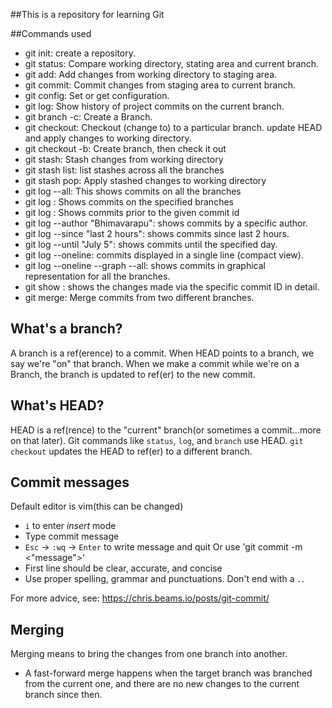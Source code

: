 ##This is a repository for learning Git

##Commands used

- git init: create a repository.
- git status: Compare working directory, stating area and current branch.
- git add: Add changes from working directory to staging area.
- git commit: Commit changes from staging area to current branch.
- git config: Set or get configuration.
- git log: Show history of project commits on the current branch.
- git branch -c: Create a Branch.
- git checkout: Checkout (change to) to a particular branch. update HEAD and apply changes to working directory.
- git checkout -b: Create branch, then check it out
- git stash: Stash changes from  working directory
- git stash list: list stashes across all the branches
- git stash pop: Apply stashed changes to working directory
- git log --all: This shows commits on all the branches
- git log <branch name>: Shows commits on the specified branches
- git log <commit id>: Shows commits prior to the given commit id
- git log --author "Bhimavarapu": shows commits by a specific author.
- git log --since "last 2 hours": shows commits since last 2 hours.
- git log --until "July 5": shows commits until the specified day.
- git log --oneline: commits displayed in a single line (compact view).
- git log --oneline --graph --all: shows commits in graphical representation for all the branches.
- git show <commit id>: shows the changes made via the specific commit ID in detail.
- git merge: Merge commits from two different branches.


## What's a branch?

A branch is a ref(erence) to a commit. When HEAD points to a branch, we say we're "on" that branch. When we make a commit while we're on a Branch, the branch is updated to ref(er) to the new commit.

## What's HEAD?

HEAD is a ref(rence) to the "current" branch(or sometimes a commit...more on that later). Git commands like `status`, `log`, and `branch` use HEAD. `git checkout` updates the HEAD to ref(er) to a different branch.

## Commit messages

Default editor is vim(this can be changed)
 - `i` to enter *insert* mode
 - Type commit message
 - `Esc` -> `:wq` -> `Enter` to write message and quit Or use 'git commit -m <"message">'
 - First line should be clear, accurate, and concise
 - Use proper spelling, grammar and punctuations.
 Don't end with a `.`.

 For more advice, see: https://chris.beams.io/posts/git-commit/

## Merging

Merging means to bring the changes from one branch into another.

- A fast-forward merge happens when the target branch was branched from the current one, and there are no new changes to the current branch since then.
